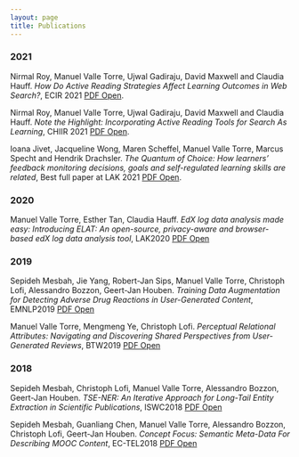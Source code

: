 ```yaml
---
layout: page
title: Publications
---
```


### 2021
Nirmal Roy, Manuel Valle Torre, Ujwal Gadiraju, David Maxwell and Claudia Hauff. *How Do Active Reading Strategies Affect Learning Outcomes in Web Search?*, ECIR 2021 [PDF Open](/assets/publications/ECIR2021-Roy.pdf).

Nirmal Roy, Manuel Valle Torre, Ujwal Gadiraju, David Maxwell and Claudia Hauff. *Note the Highlight: Incorporating Active Reading Tools for Search As Learning*, CHIIR 2021 [PDF Open](/assets/publications/CHIIR2021-Roy.pdf).

Ioana Jivet, Jacqueline Wong, Maren Scheffel, Manuel Valle Torre, Marcus Specht and Hendrik Drachsler. *The Quantum of Choice: How learners’ feedback monitoring decisions, goals and self-regulated learning skills are related*, Best full paper at LAK 2021 [PDF Open](/assets/publications/LAK2021-Jivet.pdf).

### 2020
Manuel Valle Torre, Esther Tan, Claudia Hauff. *EdX log data analysis made easy: Introducing ELAT: An open-source, privacy-aware and browser-based edX log data analysis tool*, LAK2020 [PDF Open](/assets/publications/LAK2020-ELAT.pdf)

### 2019

Sepideh Mesbah, Jie Yang, Robert-Jan Sips, Manuel Valle Torre, Christoph Lofi, Alessandro Bozzon, Geert-Jan Houben. *Training Data Augmentation for Detecting Adverse Drug Reactions in User-Generated Content*, EMNLP2019 [PDF Open](/assets/publications/EMNLP2019-DataAugmentation.pdf)

Manuel Valle Torre, Mengmeng Ye, Christoph Lofi. *Perceptual Relational Attributes: Navigating and Discovering Shared Perspectives from User-Generated Reviews*, BTW2019 [PDF Open](/assets/publications/BTW2019-PerceptualAttributes.pdf)

### 2018
Sepideh Mesbah, Christoph Lofi, Manuel Valle Torre, Alessandro Bozzon, Geert-Jan Houben. *TSE-NER: An Iterative Approach for Long-Tail Entity Extraction in Scientific Publications*, ISWC2018 [PDF Open](/assets/publications/ISWC2018-TSENER.pdf)

Sepideh Mesbah, Guanliang Chen, Manuel Valle Torre, Alessandro Bozzon, Christoph Lofi, Geert-Jan Houben. *Concept Focus: Semantic Meta-Data For Describing MOOC Content*, EC-TEL2018 [PDF Open](/assets/publications/ECTEL2018-ConceptFocus.pdf)

